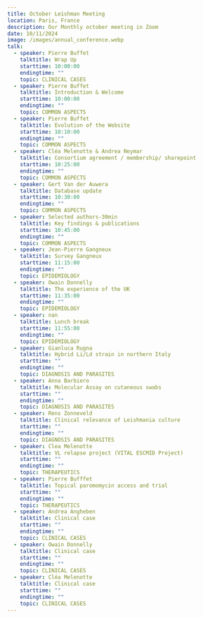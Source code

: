 ```yaml
---
title: October Leishman Meeting
location: Paris, France
description: Our Monthly october meeting in Zoom
date: 10/11/2024
image: /images/annual_conference.webp
talk:
  - speaker: Pierre Buffet
    talktitle: Wrap Up
    starttime: 10:00:00
    endingtime: ""
    topic: CLINICAL CASES
  - speaker: Pierre Buffet
    talktitle: Introduction & Welcome
    starttime: 10:00:00
    endingtime: ""
    topic: COMMON ASPECTS
  - speaker: Pierre Buffet
    talktitle: Evolution of the Website
    starttime: 10:10:00
    endingtime: ""
    topic: COMMON ASPECTS
  - speaker: Cléa Melenotte & Andrea Neymar
    talktitle: Consortium agreement / membership/ sharepoint
    starttime: 10:25:00
    endingtime: ""
    topic: COMMON ASPECTS
  - speaker: Gert Van der Auwera
    talktitle: Database update
    starttime: 10:30:00
    endingtime: ""
    topic: COMMON ASPECTS
  - speaker: Selected authors-30min
    talktitle: Key findings & publications
    starttime: 10:45:00
    endingtime: ""
    topic: COMMON ASPECTS
  - speaker: Jean-Pierre Gangneux
    talktitle: Survey Gangneux
    starttime: 11:15:00
    endingtime: ""
    topic: EPIDEMIOLOGY
  - speaker: Owain Donnelly
    talktitle: The experience of the UK
    starttime: 11:35:00
    endingtime: ""
    topic: EPIDEMIOLOGY
  - speaker: nan
    talktitle: Lunch break
    starttime: 11:55:00
    endingtime: ""
    topic: EPIDEMIOLOGY
  - speaker: Gianluca Rugna
    talktitle: Hybrid Li/Ld strain in northern Italy
    starttime: ""
    endingtime: ""
    topic: DIAGNOSIS AND PARASITES
  - speaker: Anna Barbiero
    talktitle: Molecular Assay on cutaneous swabs
    starttime: ""
    endingtime: ""
    topic: DIAGNOSIS AND PARASITES
  - speaker: Rens Zonneveld
    talktitle: Clinical relevance of Leishmania culture
    starttime: ""
    endingtime: ""
    topic: DIAGNOSIS AND PARASITES
  - speaker: Clea Melenotte
    talktitle: VL relapse project (VITAL ESCMID Project)
    starttime: ""
    endingtime: ""
    topic: THERAPEUTICS
  - speaker: Pierre Bufffet
    talktitle: Topical paromomycin access and trial
    starttime: ""
    endingtime: ""
    topic: THERAPEUTICS
  - speaker: Andrea Angheben
    talktitle: Clinical case
    starttime: ""
    endingtime: ""
    topic: CLINICAL CASES
  - speaker: Owain Donnelly
    talktitle: Clinical case
    starttime: ""
    endingtime: ""
    topic: CLINICAL CASES
  - speaker: Cléa Melenotte
    talktitle: Clinical case
    starttime: ""
    endingtime: ""
    topic: CLINICAL CASES
---
```

